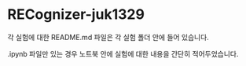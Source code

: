 # RECognizer-juk1329

각 실험에 대한 README.md 파일은 각 실험 폴더 안에 들어 있습니다.

.ipynb 파일만 있는 경우 노트북 안에 실험에 대한 내용을 간단히 적어두었습니다.
